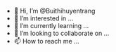 - 👋 Hi, I’m @Buithihuyentrang
- 👀 I’m interested in ...
- 🌱 I’m currently learning ...
- 💞️ I’m looking to collaborate on ...
- 📫 How to reach me ...

<!---
Buithihuyentrang/Buithihuyentrang is a ✨ special ✨ repository because its `README.md` (this file) appears on your GitHub profile.
You can click the Preview link to take a look at your changes.
--->
